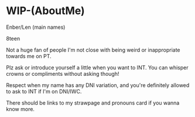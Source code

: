 # WIP-(AboutMe)
Enber/Len (main names)

8teen

Not a huge fan of people I'm not close with being weird or inappropriate towards me on PT.

Plz ask or introduce yourself a little when you want to INT. You can whisper crowns or compliments without asking though!

Respect when my name has any DNI variation, and you're definitely allowed to ask to INT if I'm on DNI/IWC.

There should be links to my strawpage and pronouns card if you wanna know more.
